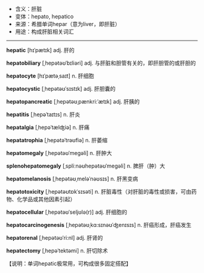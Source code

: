 - <span class="definition">含义：肝脏</span>
- <span class="definition">变体：hepato, hepatico</span>
- <span class="definition">来源：希腊单词hepar（意为liver，即肝脏）</span>
- <span class="definition">用途：构成肝脏相关词汇</span>


---


<span class="vocabulary">**hepatic**</span> [hɪˈpætɪk] adj. 肝的

<span class="vocabulary">**hepatobiliary**</span> [ˌhepətəʊˈbɪliəri] adj. 与肝脏和胆管有关的，即肝胆管的或肝胆的

<span class="vocabulary">**hepatocyte**</span> [hɪˈpætəˌsaɪt] n. 肝细胞

<span class="vocabulary">**hepatocystic**</span> [ˌhepətəʊˈsɪstɪk] adj. 肝胆囊的

<span class="vocabulary">**hepatopancreatic**</span> [ˌhepətəʊˌpænkri:ˈætɪk] adj. 肝胰的

<span class="vocabulary">**hepatitis**</span> [ˌhepəˈtaɪtɪs] n. 肝炎

<span class="vocabulary">**hepatalgia**</span> [ˌhepəˈtælʤiə] n. 肝痛

<span class="vocabulary">**hepatatrophia**</span> [ˌhepətəˈtrəʊfiə] n. 肝萎缩

<span class="vocabulary">**hepatomegaly**</span> [ˌhepətəʊˈmeɡəli] n. 肝肿大

<span class="vocabulary">**splenohepatomegaly**</span> [ˌspliːnəʊhepətəʊˈmegəli] n. 脾肝（肿）大

<span class="vocabulary">**hepatomelanosis**</span> [ˌhepətəʊˌmeləˈnəʊsɪs] n. 肝黑变病

<span class="vocabulary">**hepatotoxicity**</span> [ˌhepətəʊtɒkˈsɪsәti] n. 肝脏毒性（对肝脏的毒性或损害，可由药物、化学品或其他因素引起）

<span class="vocabulary">**hepatocellular**</span> [ˌhepətəʊˈseljʊlə(r)] adj. 肝细胞的

<span class="vocabulary">**hepatocarcinogenesis**</span> [ˌhepətəʊˌkɑ:sɪnəʊˈʤenɪsɪs] n. 肝癌形成，肝癌发生

<span class="vocabulary">**hepatorenal**</span> [ˌhepətəʊˈri:nl] adj. 肝肾的

<span class="vocabulary">**hepatectomy**</span> [ˌhepəˈtektəmi] n. 肝切除术

【说明：单词hepatic极常用，可构成很多固定搭配】
